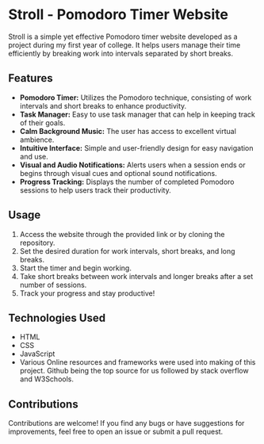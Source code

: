 # Stroll - Pomodoro Timer Website

Stroll is a simple yet effective Pomodoro timer website developed as a project during my first year of college. It helps users manage their time efficiently by breaking work into intervals separated by short breaks.

## Features

- **Pomodoro Timer:** Utilizes the Pomodoro technique, consisting of work intervals and short breaks to enhance productivity.
- **Task Manager:** Easy to use task manager that can help in keeping track of their goals.
- **Calm Background Music:** The user has access to excellent virtual ambience.
- **Intuitive Interface:** Simple and user-friendly design for easy navigation and use.
- **Visual and Audio Notifications:** Alerts users when a session ends or begins through visual cues and optional sound notifications.
- **Progress Tracking:** Displays the number of completed Pomodoro sessions to help users track their productivity.

## Usage

1. Access the website through the provided link or by cloning the repository.
2. Set the desired duration for work intervals, short breaks, and long breaks.
3. Start the timer and begin working.
4. Take short breaks between work intervals and longer breaks after a set number of sessions.
5. Track your progress and stay productive!

## Technologies Used

- HTML
- CSS
- JavaScript
- Various Online resources and frameworks were used into making of this project. Github being the top source for us followed by stack overflow and W3Schools.

## Contributions

Contributions are welcome! If you find any bugs or have suggestions for improvements, feel free to open an issue or submit a pull request.

